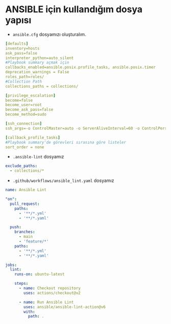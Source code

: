 # ANSIBLE için kullandığım dosya yapısı

* `ansible.cfg` dosyamızı oluşturalım.

```yaml
[defaults]
inventory=hosts
ask_pass=false
interpreter_python=auto_silent
#Playbook summary açmak için
callbacks_enabled=ansible.posix.profile_tasks, ansible.posix.timer
deprecation_warnings = False
roles_path=roles/
#Collection Path
collections_paths = collections/

[privilege_escalation]
become=false
become_user=root
become_ask_pass=false
become_method=sudo

[ssh_connection]
ssh_args=-o ControlMaster=auto -o ServerAliveInterval=60 -o ControlPersist=60s -o ControlPath=/tmp/ansible-ssh-%h-%p-%r

[callback_profile_tasks]
#Playbook summary'de görevleri sırasına göre listeler
sort_order = none
```

* `.ansible-lint` dosyamız

```yaml
exclude_paths:
  - collections/*
```

* `.github/workflows/ansible_lint.yaml` dosyamız

```yaml
name: Ansible Lint

"on":
  pull_request:
    paths:
      - '**/*.yml'
      - '**/*.yaml'

  push:
    branches:
      - main
      - 'feature/*'
    paths:
      - '**/*.yml'
      - '**/*.yaml'

jobs:
  lint:
    runs-on: ubuntu-latest

    steps:
      - name: Checkout repository
        uses: actions/checkout@v2

      - name: Run Ansible Lint
        uses: ansible/ansible-lint-action@v6
        with:
          path: .

```